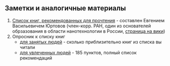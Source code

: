 ## Заметки и аналогичные материалы

1. [Список книг, рекомендованных для прочтения](./books.md) - составлен  Евгением Васильевичем Юртовов (член-корр. РАН, один из основателей обрзазования в области нанотехнологии в России, [страница на вики](https://ru.wikipedia.org/wiki/Юртов,_Евгений_Васильевич))
2. Опросник к списку книг
    - [для занятых людей](https://forms.yandex.ru/cloud/676d5f6002848fe1fb7e91ab/) - сколько приблизительно книг из списка вы читали
    - [для увлеченных людей](https://forms.yandex.ru/cloud/676cef76493639c132539a63/) - 185 пунктов, полный список рекомендаций
